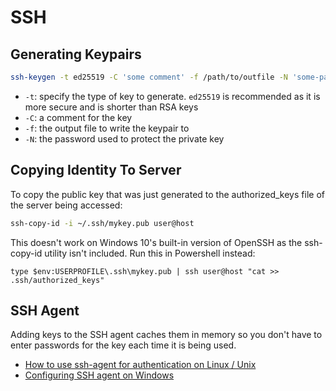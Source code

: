 
# SSH

## Generating Keypairs

```sh
ssh-keygen -t ed25519 -C 'some comment' -f /path/to/outfile -N 'some-password'
```

- `-t`: specify the type of key to generate. `ed25519` is recommended as it is more secure and is shorter than RSA keys
- `-C`: a comment for the key
- `-f`: the output file to write the keypair to
- `-N`: the password used to protect the private key

## Copying Identity To Server

To copy the public key that was just generated to the authorized_keys file of the server being accessed:

```sh
ssh-copy-id -i ~/.ssh/mykey.pub user@host
```

This doesn't work on Windows 10's built-in version of OpenSSH as the ssh-copy-id utility isn't included. Run this in Powershell instead:

```
type $env:USERPROFILE\.ssh\mykey.pub | ssh user@host "cat >> .ssh/authorized_keys"
```

## SSH Agent

Adding keys to the SSH agent caches them in memory so you don't have to enter passwords for the key each time it is being used.

- [How to use ssh-agent for authentication on Linux / Unix](https://www.cyberciti.biz/faq/how-to-use-ssh-agent-for-authentication-on-linux-unix/#Use_ssh-add_to_cache_the_private_key_passphrase)
- [Configuring SSH agent on Windows](https://gist.github.com/danieldogeanu/16c61e9b80345c5837b9e5045a701c99)
